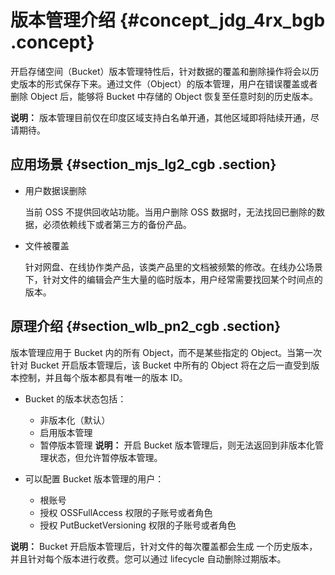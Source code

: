 # 版本管理介绍 {#concept_jdg_4rx_bgb .concept}

开启存储空间（Bucket）版本管理特性后，针对数据的覆盖和删除操作将会以历史版本的形式保存下来。通过文件（Object）的版本管理，用户在错误覆盖或者删除 Object 后，能够将 Bucket 中存储的 Object 恢复至任意时刻的历史版本。

**说明：** 版本管理目前仅在印度区域支持白名单开通，其他区域即将陆续开通，尽请期待。

## 应用场景 {#section_mjs_lg2_cgb .section}

-   用户数据误删除

    当前 OSS 不提供回收站功能。当用户删除 OSS 数据时，无法找回已删除的数据，必须依赖线下或者第三方的备份产品。

-   文件被覆盖

    针对网盘、在线协作类产品，该类产品里的文档被频繁的修改。在线办公场景下，针对文件的编辑会产生大量的临时版本，用户经常需要找回某个时间点的版本。


## 原理介绍 {#section_wlb_pn2_cgb .section}

版本管理应用于 Bucket 内的所有 Object，而不是某些指定的 Object。当第一次针对 Bucket 开启版本管理后，该 Bucket 中所有的 Object 将在之后一直受到版本控制，并且每个版本都具有唯一的版本 ID。

-   Bucket 的版本状态包括：

    -   非版本化（默认）
    -   启用版本管理
    -   暂停版本管理
    **说明：** 开启 Bucket 版本管理后，则无法返回到非版本化管理状态，但允许暂停版本管理。

-   可以配置 Bucket 版本管理的用户：
    -   根账号
    -   授权 OSSFullAccess 权限的子账号或者角色
    -   授权 PutBucketVersioning 权限的子账号或者角色

**说明：** Bucket 开启版本管理后，针对文件的每次覆盖都会生成 一个历史版本，并且针对每个版本进行收费。您可以通过 lifecycle 自动删除过期版本。

